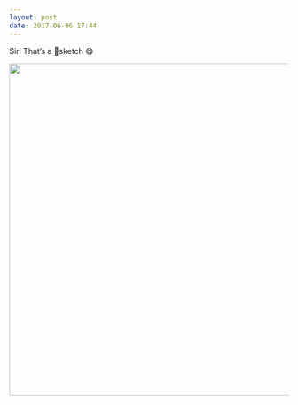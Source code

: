 ```yaml
---
layout: post
date: 2017-06-06 17:44
---
```

Siri
That’s a 🤔sketch 😋

<img src="http://dougbeal.micro.blog/uploads/2017/1acb3f5ce6.jpg" width="600" height="600" style="height: auto" />
